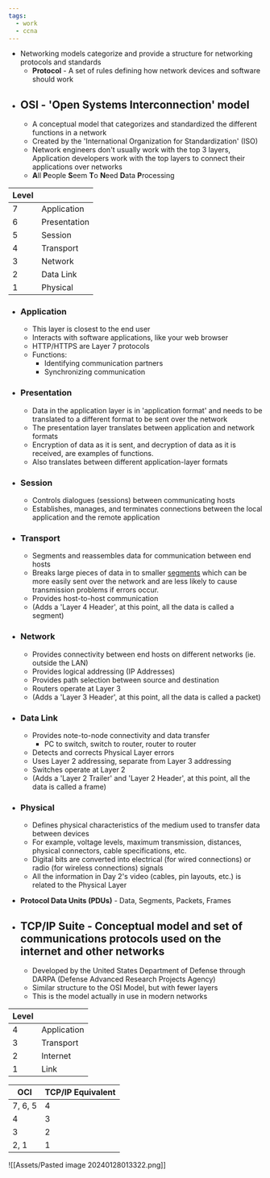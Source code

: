 ```yaml
---
tags:
  - work
  - ccna
---
```

- Networking models categorize and provide a structure for networking protocols and standards
	- **Protocol** - A set of rules defining how network devices and software should work
- ## OSI - 'Open Systems Interconnection' model
	- A conceptual model that categorizes and standardized the different functions in a network
	- Created by the 'International Organization for Standardization' (ISO)
	- Network engineers don't usually work with the top 3 layers, Application developers work with the top layers to connect their applications over networks
	- **A**ll **P**eople **S**eem **T**o **N**eed **D**ata **P**rocessing

| Level |              |
| ----- | ------------ |
| 7     | Application  |
| 6     | Presentation |
| 5     | Session      |
| 4     | Transport    |
| 3     | Network      |
| 2     | Data Link    |
| 1     | Physical     |
- ### Application
	- This layer is closest to the end user
	- Interacts with software applications, like your web browser
	- HTTP/HTTPS are Layer 7 protocols
	- Functions:
		- Identifying communication partners
		- Synchronizing communication
- ### Presentation
	- Data in the application layer is in 'application format' and needs to be translated to a different format to be sent over the network
	- The presentation layer translates between application and network formats
	- Encryption of data as it is sent, and decryption of data as it is received, are examples of functions.
	- Also translates between different application-layer formats
- ### Session
	- Controls dialogues (sessions) between communicating hosts
	- Establishes, manages, and terminates connections between the local application and the remote application
- ### Transport
	- Segments and reassembles data for communication between end hosts
	- Breaks large pieces of data in to smaller <u>segments</u> which can be more easily sent over the network and are less likely to cause transmission problems if errors occur.
	- Provides host-to-host communication
	- (Adds a 'Layer 4 Header', at this point, all the data is called a segment)
- ### Network
	- Provides connectivity between end hosts on different networks (ie. outside the LAN)
	- Provides logical addressing (IP Addresses)
	- Provides path selection between source and destination
	- Routers operate at Layer 3
	- (Adds a 'Layer 3 Header', at this point, all the data is called a packet)
- ### Data Link
	- Provides note-to-node connectivity and data transfer
		- PC to switch, switch to router, router to router
	- Detects and corrects Physical Layer errors
	- Uses Layer 2 addressing, separate from Layer 3 addressing
	- Switches operate at Layer 2
	-  (Adds a 'Layer 2 Trailer' and 'Layer 2 Header', at this point, all the data is called a frame)
- ### Physical
	- Defines physical characteristics of the medium used to transfer data between devices
	- For example, voltage levels, maximum transmission, distances, physical connectors, cable specifications, etc.
	- Digital bits are converted into electrical (for wired connections) or radio (for wireless connections) signals
	- All the information in Day 2's video (cables, pin layouts, etc.) is related to the Physical Layer

- **Protocol Data Units (PDUs)** - Data, Segments, Packets, Frames

- ## TCP/IP Suite - Conceptual model and set of communications protocols used on the internet and other networks
	- Developed by the United States Department of Defense through DARPA (Defense Advanced Research Projects Agency)
	- Similar structure to the OSI Model, but with fewer layers
	- This is the model actually in use in modern networks

| Level |             |
| ----- | ----------- |
| 4     | Application |
| 3     | Transport   |
| 2     | Internet    |
| 1     | Link        |

| OCI     | TCP/IP Equivalent |
| ------- | ----------------- |
| 7, 6, 5 | 4                 |
| 4       | 3                 |
| 3       | 2                 |
| 2, 1    | 1                 |
 ![[Assets/Pasted image 20240128013322.png]]
